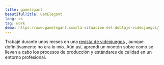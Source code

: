 ```yaml
---
title: gamelegant
beautifulTitle: GamElegant
lang: es
tag: work
demo: https://www.gamelegant.com/la-situacion-del-doblaje-videojuegos/
---
```


Trabajé durante unos meses en una
<a href='https://www.gamelegant.com/author/saggamedeveloper/' target='_blank'>
revista de videojuegos</a>
, aunque definitivamente
no era lo mío. Aún así, aprendí un montón sobre como se llevan a cabo los
procesos de producción y estándares de calidad en un entorno profesional.
